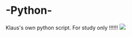 # -Python-
Klaus's own python script. For study only !!!!!!
![](http://drive.iklaus.design/?/%E5%9B%BE%E7%89%87/file_5560045.png)
